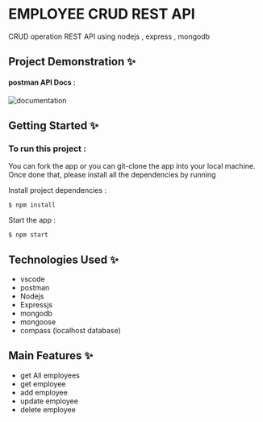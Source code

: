 # EMPLOYEE CRUD REST API

CRUD operation REST API using nodejs , express , mongodb 

## Project Demonstration ✨

#### postman API Docs :

![documentation](https://documenter.getpostman.com/view/26407901/2s93eU3Ek3)


## Getting Started ✨

### To run this project :

You can fork the app or you can git-clone the app into your local machine. Once done that, please install all the dependencies by running

Install project dependencies :
```
$ npm install
```
Start the app :

```
$ npm start
```



## Technologies Used ✨

- vscode
- postman
- Nodejs
- Expressjs
- mongodb
- mongoose 
- compass (localhost database)

## Main Features ✨

- get All employees
- get employee
- add employee
- update employee
- delete employee


